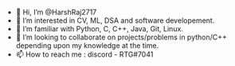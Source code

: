 - 👋 Hi, I’m @HarshRaj2717
- 👀 I’m interested in CV, ML, DSA and software developement.
- 🌱 I’m familiar with Python, C, C++, Java, Git, Linux.
- 💞️ I’m looking to collaborate on projects/problems in python/C++ depending upon my knowledge at the time.
- 📫 How to reach me : discord - RTG#7041

<!---
HarshRaj2717/HarshRaj2717 is a ✨ special ✨ repository because its `README.md` (this file) appears on your GitHub profile.
You can click the Preview link to take a look at your changes.
--->
